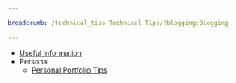 ```yaml
---

breadcrumb: /technical_tips:Technical Tips/!blogging:Blogging

---
```


* [Useful Information](../)
* Personal
	* [Personal Portfolio Tips](personal_portfolio.md)